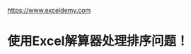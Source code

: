 
https://www.exceldemy.com

# 使用Excel解算器处理排序问题！





























































































































